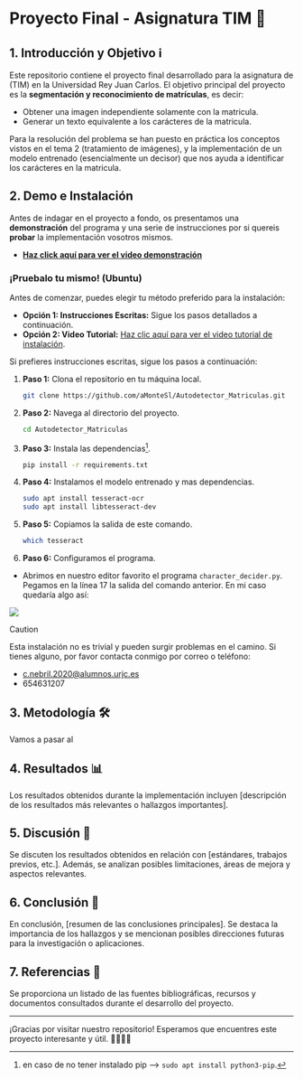 # Proyecto Final - Asignatura TIM 🚀

## 1. Introducción y Objetivo ℹ️

Este repositorio contiene el proyecto final desarrollado para la asignatura de  (TIM) en la Universidad Rey Juan Carlos. El objetivo principal del proyecto es la **segmentación y reconocimiento de matrículas**, es decir:

* Obtener una imagen independiente solamente con la matricula.
* Generar un texto equivalente a los carácteres de la matricula.

Para la resolución del problema se han puesto en práctica los conceptos vistos en el tema 2 (tratamiento de imágenes), y la implementación de un modelo entrenado (esencialmente un decisor) que nos ayuda a identificar los carácteres en la matricula. 

## 2. Demo e Instalación

Antes de indagar en el proyecto a fondo, os presentamos una **demonstración** del programa y una serie de instrucciones por si quereis **probar** la implementación vosotros mismos.

- [**Haz click aquí para ver el video demonstración**](enlace-al-video)

### ¡Pruebalo tu mismo! (Ubuntu)

Antes de comenzar, puedes elegir tu método preferido para la instalación:

- **Opción 1: Instrucciones Escritas:** Sigue los pasos detallados a continuación.
- **Opción 2: Video Tutorial:** [Haz clic aquí para ver el video tutorial de instalación](enlace-al-video).

Si prefieres instrucciones escritas, sigue los pasos a continuación:

1. **Paso 1:** Clona el repositorio en tu máquina local.

    ```bash
    git clone https://github.com/aMonteSl/Autodetector_Matriculas.git
    ```

2. **Paso 2:** Navega al directorio del proyecto.

    ```bash
    cd Autodetector_Matriculas
    ```

3. **Paso 3:** Instala las dependencias[^1].

    ```bash
    pip install -r requirements.txt 
    ```

4. **Paso 4:** Instalamos el modelo entrenado y mas dependencias.

    ```bash
    sudo apt install tesseract-ocr
    sudo apt install libtesseract-dev
    ```

5. **Paso 5:** Copiamos la salida de este comando.

    ```bash
    which tesseract
    ```

6. **Paso 6:** Configuramos el programa.

- Abrimos en nuestro editor favorito el programa `character_decider.py`. Pegamos en la línea 17 la salida del comando anterior. En mi caso quedaría algo así:

![](Images/tesseract_)

[^1]: en caso de no tener instalado pip --> `sudo apt install python3-pip`.

> [!CAUTION]
> Esta instalación no es trivial y pueden surgir problemas en el camino. Si tienes alguno, por favor contacta conmigo por correo o teléfono: 
> - c.nebril.2020@alumnos.urjc.es
> - 654631207


## 3. Metodología 🛠️

Vamos a pasar al 

## 4. Resultados 📊

Los resultados obtenidos durante la implementación incluyen [descripción de los resultados más relevantes o hallazgos importantes].

## 5. Discusión 💬

Se discuten los resultados obtenidos en relación con [estándares, trabajos previos, etc.]. Además, se analizan posibles limitaciones, áreas de mejora y aspectos relevantes.

## 6. Conclusión 🎯

En conclusión, [resumen de las conclusiones principales]. Se destaca la importancia de los hallazgos y se mencionan posibles direcciones futuras para la investigación o aplicaciones.

## 7. Referencias 📜

Se proporciona un listado de las fuentes bibliográficas, recursos y documentos consultados durante el desarrollo del proyecto.

---

¡Gracias por visitar nuestro repositorio! Esperamos que encuentres este proyecto interesante y útil. 👩‍💻👨‍💻


